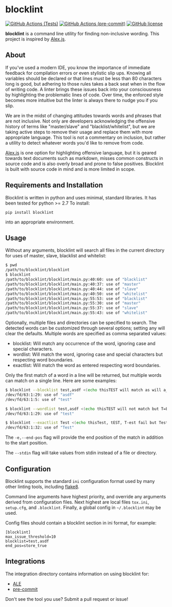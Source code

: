 # blocklint
[![GitHub Actions (Tests)](https://github.com/PrincetonUniversity/blocklint/workflows/ToxTests/badge.svg)](https://github.com/PrincetonUniversity/blocklint)
[![GitHub Actions (pre-commit)](https://github.com/PrincetonUniversity/blocklint/workflows/pre-commit/badge.svg)](https://github.com/PrincetonUniversity/blocklint)
[![GitHub license](https://img.shields.io/github/license/PrincetonUniversity/blocklint)](https://github.com/PrincetonUniversity/blocklint/blob/master/LICENSE)

**blocklint** is a command line utility for finding non-inclusive wording.
This project is inspired by [Alex.js](https://alexjs.com).

## About
If you've used a modern IDE, you know the importance of immediate feedback
for compilation errors or even stylistic slip ups.  Knowing all variables
should be declared or that lines must be less than 80 characters long is good,
but adhering to those rules takes a back seat when in the flow of writing
code.  A linter brings these issues back into your consciousness by
highlighting the problematic lines of code.  Over time, the enforced style
becomes more intuitive but the linter is always there to nudge you if you slip.

We are in the midst of changing attitudes towards words and phrases that are
not inclusive. Not only are developers acknowledging the offensive history of
terms like "master/slave" and "blacklist/whitelist", but we are taking active
steps to remove their usage and replace them with more appropriate language.
This tool is not a commentary on inclusion, but rather a utility to detect
whatever words you'd like to remove from code.

[Alex.js](https://alexjs.com) is one option for highlighting offensive language,
but it is geared towards text documents such as markdown, misses common
constructs in source code and is also overly broad and prone to false
positives.  Blocklint is built with source code in mind and is more limited
in scope.

## Requirements and Installation
Blocklint is written in python and uses minimal, standard libraries.  It has
been tested for python >= 2.7  To install:

```
pip install blocklint
```
into an appropriate environment.

## Usage
Without any arguments, blocklint will search all files in the current directory
for uses of master, slave, blacklist and whitelist:
```bash
$ pwd
/path/to/blocklint/blocklint
$ blocklint
/path/to/blocklint/blocklint/main.py:40:60: use of "blacklist"
/path/to/blocklint/blocklint/main.py:40:37: use of "master"
/path/to/blocklint/blocklint/main.py:40:44: use of "slave"
/path/to/blocklint/blocklint/main.py:40:50: use of "whitelist"
/path/to/blocklint/blocklint/main.py:55:53: use of "blacklist"
/path/to/blocklint/blocklint/main.py:55:30: use of "master"
/path/to/blocklint/blocklint/main.py:55:37: use of "slave"
/path/to/blocklint/blocklint/main.py:55:43: use of "whitelist"
```

Optionally, multiple files and directories can be specified to search.  The
detected words can be customized through several options; setting any will
clear the defaults.  Multiple words are specified as comma separated values:
 - blocklist: Will match any occurrence of the word, ignoring case and special
   characters.
 - wordlist: Will match the word, ignoring case and special characters but
   respecting word boundaries.
 - exactlist: Will match the word as entered respecting word boundaries.

Only the first match of a word in a line will be returned, but multiple words
can match on a single line.  Here are some examples:
```bash
$ blocklint --blocklist test,asdf <(echo thisTEST will match as will a_S-d:F)
/dev/fd/63:1:29: use of "asdf"
/dev/fd/63:1:5: use of "test"

$ blocklint --wordlist test,asdf <(echo thisTEST will not match but T=E-ST, will)
/dev/fd/63:1:29: use of "test"

$ blocklint --exactlist Test <(echo thisTest, tEST, T-est fail but Test! matches)
/dev/fd/63:1:32: use of "Test"
```
The `-e,--end-pos` flag will provide the end position of the match in addition
to the start position.

The `--stdin` flag will take values from stdin instead of a file or directory.

## Configuration

Blocklint supports the standard `ini` configuration format used by many other
linting tools, including
[flake8](https://flake8.pycqa.org/en/latest/user/configuration.html).

Command line arguments have highest priority, and override any arguments derived
from configuration files. Next highest are local files `tox.ini`, `setup.cfg`,
and `.blocklint`. Finally, a global config in `~/.blocklint` may be used.

Config files should contain a blocklint section in ini format, for example:

```
[blocklint]
max_issue_threshold=10
blocklist=test,asdf
end_pos=store_true
```

## Integrations
The integration directory contains information on using blocklint for:
- [ALE](https://github.com/dense-analysis/ale)
- [pre-commit](https://pre-commit.com/)

Don't see the tool you use?  Submit a pull request or issue!
